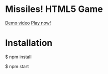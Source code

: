 # Missiles! HTML5 Game

[Demo video](https://youtu.be/5cp1djIv49I)
[Play now!](https://missiles-web.herokuapp.com/)

# Installation

$ npm install

$ npm start
